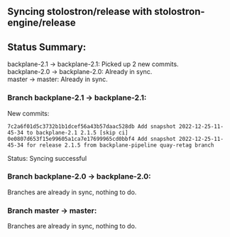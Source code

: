 ## Syncing stolostron/release with stolostron-engine/release

## Status Summary:

backplane-2.1 -> backplane-2.1: Picked up 2 new commits.  
backplane-2.0 -> backplane-2.0: Already in sync.  
master -> master: Already in sync.  

### Branch backplane-2.1 -> backplane-2.1:

New commits:

```
7c2a6f01d5c3732b1b1dcef56a43b57daac528db Add snapshot 2022-12-25-11-45-34 to backplane-2.1 2.1.5 [skip ci]
0e0807d653f15e99605a1ca7e17699965cd0bbf4 Add snapshot 2022-12-25-11-45-34 for release 2.1.5 from backplane-pipeline quay-retag branch
```

Status: Syncing successful

### Branch backplane-2.0 -> backplane-2.0:

Branches are already in sync, nothing to do.

### Branch master -> master:

Branches are already in sync, nothing to do.
